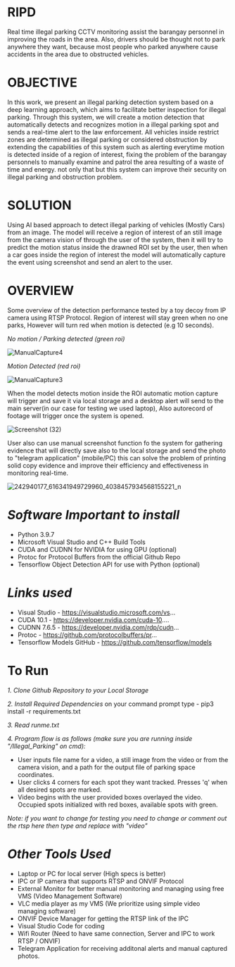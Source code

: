 # RIPD
Real time illegal parking CCTV monitoring assist the barangay personnel in improving the roads in the area. Also, drivers should be thought not to park anywhere they want, because most people who parked anywhere cause accidents in the area due to obstructed vehicles.

# OBJECTIVE
In this work, we present an illegal parking detection system based on a deep learning approach, which aims to facilitate better inspection for illegal parking. Through this system, we will create a motion detection that automatically detects and recognizes motion in a illegal parking spot and sends a real-time alert to the law enforcement.  All vehicles inside restrict zones are determined as illegal parking or considered obstruction by extending the capabilities of this system such as alerting everytime motion is detected inside of a region of interest, fixing the problem of the barangay personnels to manually examine and patrol the area resulting of a waste of time and energy. not only that but this system can improve their security on illegal parking and obstruction problem.

# SOLUTION
Using AI based approach to detect illegal parking of vehicles (Mostly Cars) from an image. The model will receive a region of interest of an still image from the camera vision of through the user of the system, then it will try to predict the motion status inside the drawned ROI set by the user, then when a car goes inside the region of interest the model will automatically capture the event using screenshot and send an alert to the user. 

# OVERVIEW
Some overview of the detection performance tested by a toy decoy from IP camera using RTSP Protocol. Region of interest will stay green when no one parks, However will
turn red when motion is detected (e.g 10 seconds). 

<i>No motion / Parking detected (green roi)</i>

![ManualCapture4](https://user-images.githubusercontent.com/93422550/139554358-3ca26a7f-89eb-4c41-8465-894a30e4ac21.png)

<i>Motion Detected (red roi)</i>

![ManualCapture3](https://user-images.githubusercontent.com/93422550/139554342-11f9c42d-5a34-4316-be98-5fb3a2dd971c.png)

When the model detects motion inside the ROI automatic motion capture will trigger and save it via local storage and a desktop alert will send to the main server(in our case for testing we used laptop), Also autorecord of footage will trigger once the system is opened.

![Screenshot (32)](https://user-images.githubusercontent.com/93422550/139555929-ee1a9897-bf5c-439d-b849-fff8fe3420e3.png)

User also can use manual screenshot function fo the system for gathering evidence that will directly save also to the local storage and send the photo to "telegram application" (mobile/PC) this can solve the problem of printing solid copy evidence and improve their efficiency and effectiveness in monitoring real-time.

![242940177_616341949729960_4038457934568155221_n](https://user-images.githubusercontent.com/93422550/139556008-44781c73-cfbb-41ad-a4df-8b9dd2b512be.jpg)


# <i>Software Important to install</i>
  * Python 3.9.7 
  * Microsoft Visual Studio and C++ Build Tools
  * CUDA and CUDNN for NVIDIA for using GPU (optional)
  * Protoc for Protocol Buffers from the official Github Repo
  * Tensorflow Object Detection API for use with Python (optional)
  
# <i>Links used</i>
  * Visual Studio - https://visualstudio.microsoft.com/vs... 
  * CUDA 10.1 -  https://developer.nvidia.com/cuda-10....
  * CUDNN 7.6.5 -  https://developer.nvidia.com/rdp/cudn... 
  * Protoc - https://github.com/protocolbuffers/pr...
  * Tensorflow Models GitHub - https://github.com/tensorflow/models 

# To Run
  <i> 1. Clone Github Repository to your Local Storage </i>
  
  <i> 2. Install Required Dependencies </i>
        on your command prompt type - pip3 install -r requirements.txt
        
  <i> 3. Read runme.txt </i>
  
  <i> 4. Program flow is as follows (make sure you are running inside "/Illegal_Parking" on cmd): </i>
  
  * User inputs file name for a video, a still image from the video or from the camera vision, and a path for the output file of parking space coordinates.
  * User clicks 4 corners for each spot they want tracked. Presses 'q' when all desired spots are marked.
  * Video begins with the user provided boxes overlayed the video. Occupied spots initialized with red boxes, available spots with green.

<i> Note: if you want to change for testing you need to change or comment out the rtsp here then type and replace with "video" </i>

# <i>Other Tools Used</i>
  * Laptop or PC for local server (High specs is better)
  * IPC or IP camera that supports RTSP and ONVIF Protocol
  * External Monitor for better manual monitoring and managing using free VMS (Video Management Software)
  * VLC media player as my VMS (We prioritize using simple video managing software)
  * ONVIF Device Manager for getting the RTSP link of the IPC
  * Visual Studio Code for coding
  * Wifi Router (Need to have same connection, Server and IPC to work RTSP / ONVIF)
  * Telegram Application for receiving additonal alerts and manual captured photos.


